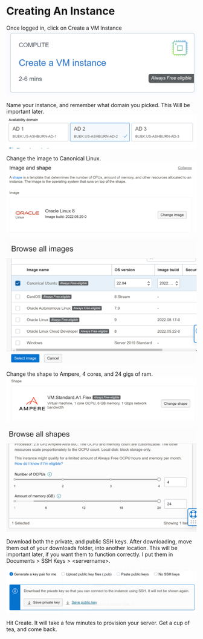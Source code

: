 # Creating An Instance

Once logged in, click on Create a VM Instance\
![](../../.gitbook/assets/image.png)

Name your instance, and remember what domain you picked. This Will be important later. \
![](<../../.gitbook/assets/image (5) (1).png>)

Change the image to Canonical Linux. \
![](<../../.gitbook/assets/image (7) (1).png>)

![](<../../.gitbook/assets/image (6).png>)

Change the shape to Ampere, 4 cores, and 24 gigs of ram. ![](<../../.gitbook/assets/image (3) (1).png>)

![](<../../.gitbook/assets/image (1).png>)

Download both the private, and public SSH keys. After downloading, move them out of your downloads folder, into another location. This will be important later, if you want them to function correctly. I put them in Documents > SSH Keys > \<servername>.

![](<../../.gitbook/assets/image (4) (1).png>)

Hit Create. It will take a few minutes to provision your server. Get a cup of tea, and come back.





